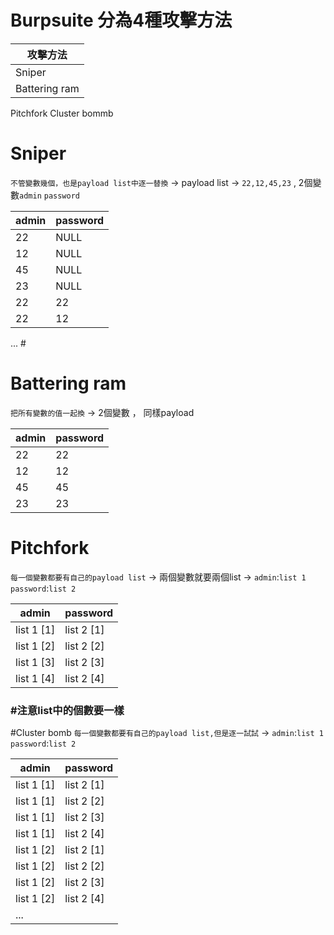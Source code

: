 # Burpsuite 分為4種攻擊方法

|攻擊方法|
|----|
|Sniper|
|Battering ram
Pitchfork
Cluster bommb

# Sniper
`不管變數幾個，也是payload list中逐一替換` -> payload list -> `22,12,45,23` , 2個變數`admin` `password`

|admin|password|
|----|---|
|22|NULL|       //##第一次
|12|NULL|       //##第二次
|45|NULL|       //##第三次
|23|NULL|  #
|22|22|    #
|22|12|    # 
...        #

# Battering ram 
`把所有變數的值一起換` -> 2個變數 ， 同樣payload 

|admin|password|
|----|---|
|22|22|       //##第一次
|12|12|       //##第二次
|45|45|       //##第三次
|23|23|  #

# Pitchfork 
`每一個變數都要有自己的payload list` -> 兩個變數就要兩個list -> `admin`:`list 1` `password`:`list 2`

|admin|password|
|----|---|
|list 1 [1] |list 2 [1] |       //##第一次
|list 1 [2] |list 2 [2] |       //##第二次
|list 1 [3] |list 2 [3] |       //##第三次
|list 1 [4] |list 2 [4] |  #

### #注意list中的個數要一樣

#Cluster bomb 
`每一個變數都要有自己的payload list,但是逐一試試` -> `admin`:`list 1` `password`:`list 2`

|admin|password|
|----|---|
|list 1 [1] |list 2 [1] |       //##第一次
|list 1 [1] |list 2 [2] |       //##第二次
|list 1 [1] |list 2 [3] |       //##第三次
|list 1 [1] |list 2 [4] |  #
|list 1 [2] |list 2 [1] |       //##
|list 1 [2] |list 2 [2] |       //##
|list 1 [2] |list 2 [3] |       //##
|list 1 [2] |list 2 [4] |
|...||
